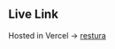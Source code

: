 ## Live Link
Hosted in Vercel -> [restura](https://vercel.com/jsenses-projects/restura](https://restura-ten.vercel.app/))
